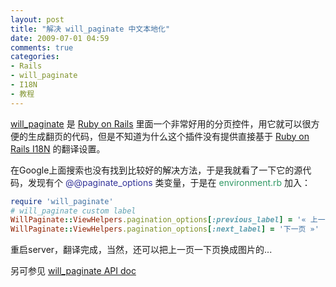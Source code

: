 ```yaml
---
layout: post
title: "解决 will_paginate 中文本地化"
date: 2009-07-01 04:59
comments: true
categories:
- Rails
- will_paginate
- I18N
- 教程
---
```

<p><a href="http://github.com/mislav/will_paginate/" target="_blank">will_paginate</a> 是 <a href="http://www.rubyonrails.com" target="_blank">Ruby on Rails</a> 里面一个非常好用的分页控件，用它就可以很方便的生成翻页的代码，但是不知道为什么这个插件没有提供直接基于 <a href="http://guides.rubyonrails.org/i18n.html" target="_blank">Ruby on Rails I18N</a> 的翻译设置。</p>
<p>在Google上面搜索也没有找到比较好的解决方法，于是我就看了一下它的源代码，发现有个 <span style="color: #333399;">@@paginate_options</span> 类变量，于是在 <span style="color: #339966;">environment.rb</span> 加入：</p>

```ruby
require 'will_paginate'
# will_paginate custom label
WillPaginate::ViewHelpers.pagination_options[:previous_label] = '« 上一页'
WillPaginate::ViewHelpers.pagination_options[:next_label] = '下一页 »'
```

<p>重启server，翻译完成，当然，还可以把上一页一下页换成图片的...</p>
<p>另可参见 <a href="http://gitrdoc.com/rdoc/mislav/will_paginate/b3b0f593ea9b1da13a64bc825dfe17b6bbc2828b/classes/WillPaginate/ViewHelpers.html" target="_blank">will_paginate API doc</a></p>
